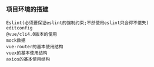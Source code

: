 ### 项目环境的搭建
    Eslint(必须要保证eslint的强制约束;不然使用eslint只会得不偿失)
    editconfig
    @vue/cli4.0版本的使用
    mock数据
    vue-router的基本使用结构
    vuex的基本使用结构
    axios的基本使用结构